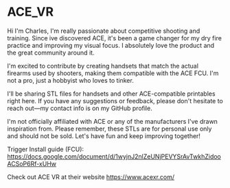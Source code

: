 # ACE_VR


Hi I'm Charles, I'm really passionate about competitive shooting and training.
Since ive discovered ACE, it's been a game changer for my dry fire practice and improving my visual focus. I absolutely love the product and the great community around it. 

I'm excited to contribute by creating handsets that match the actual firearms used by shooters, making them compatible with the ACE FCU. I'm not a pro, just a hobbyist who loves to tinker. 

I'll be sharing STL files for handsets and other ACE-compatible printables right here. If you have any suggestions or feedback, please don't hesitate to reach out—my contact info is on my GitHub profile. 

I'm not officially affiliated with ACE or any of the manufacturers I've drawn inspiration from. Please remember, these STLs are for personal use only and should not be sold. Let's have fun and keep improving together!


Trigger Install guide (FCU): https://docs.google.com/document/d/1wyjnJ2nlZeUNjPEVYSrAvTwkhZidooACSoP6Rf-xUHw

Check out ACE VR at their website https://www.acexr.com/


